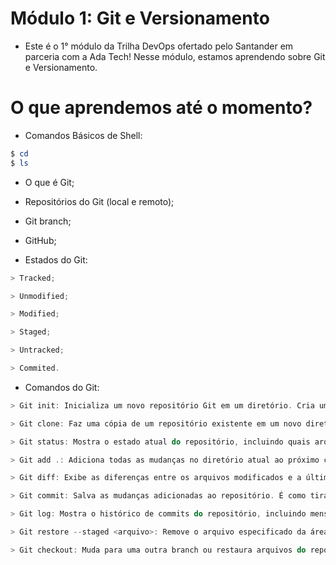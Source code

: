 # Módulo 1: Git e Versionamento
* Este é o 1° módulo da Trilha DevOps ofertado pelo Santander em parceria com a Ada Tech! Nesse módulo, estamos aprendendo sobre Git e Versionamento.
# O que aprendemos até o momento?
* Comandos Básicos de Shell:
```powershell
$ cd
$ ls
```
* O que é Git;

* Repositórios do Git (local e remoto);

* Git branch;

* GitHub;

* Estados do Git:
```powershell
> Tracked;

> Unmodified;

> Modified;

> Staged;

> Untracked;

> Commited.
```
* Comandos do Git:
```powershell
> Git init: Inicializa um novo repositório Git em um diretório. Cria um repositório vazio;

> Git clone: Faz uma cópia de um repositório existente em um novo diretório. É usado para baixar um repositório existente de um servidor remoto;

> Git status: Mostra o estado atual do repositório, incluindo quais arquivos foram modificados, adicionados ou removidos, mas ainda não foram confirmados (committed);

> Git add .: Adiciona todas as mudanças no diretório atual ao próximo commit. Inclui novos arquivos, modificações e exclusões;

> Git diff: Exibe as diferenças entre os arquivos modificados e a última versão confirmada (committed). Ajuda a ver o que foi alterado antes de confirmar;

> Git commit: Salva as mudanças adicionadas ao repositório. É como tirar um "instantâneo" do estado atual do código. Geralmente é acompanhado de uma mensagem de commit para descrever as mudanças;

> Git log: Mostra o histórico de commits do repositório, incluindo mensagens de commit, autor, data e ID dos commits;

> Git restore --staged <arquivo>: Remove o arquivo especificado da área de stage (preparação para commit), mas mantém as mudanças no diretório de trabalho. Útil para desfazer a adição de um arquivo antes do commit;

> Git checkout: Muda para uma outra branch ou restaura arquivos do repositório. Pode ser usado para alternar entre diferentes versões do código;
```